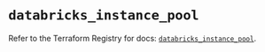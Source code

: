 # `databricks_instance_pool`

Refer to the Terraform Registry for docs: [`databricks_instance_pool`](https://registry.terraform.io/providers/databricks/databricks/1.64.0/docs/resources/instance_pool).
